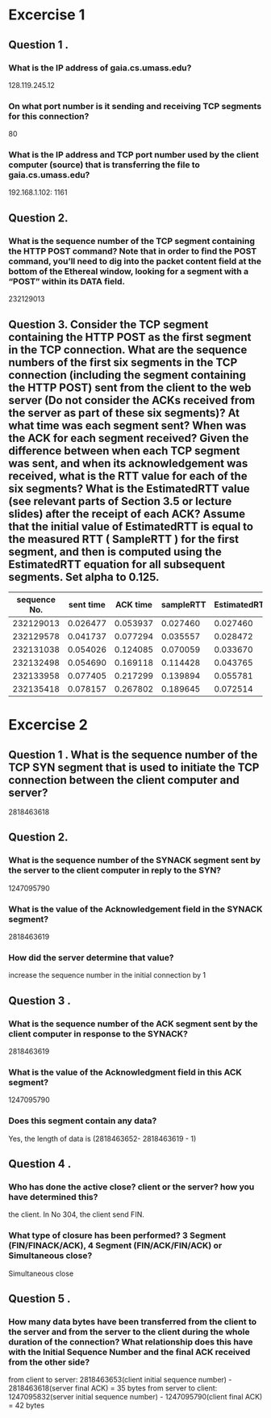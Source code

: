 # Excercise 1
## Question 1 . 

### What is the IP address of gaia.cs.umass.edu? 
128.119.245.12

### On what port number is it sending and receiving TCP segments for this connection? 
80

### What is the IP address and TCP port number used by the client computer (source) that is transferring the file to gaia.cs.umass.edu?
192.168.1.102: 1161

## Question 2.

### What is the sequence number of the TCP segment containing the HTTP POST command? Note that in order to find the POST command, you’ll need to dig into the packet content field at the bottom of the Ethereal window, looking for a segment with a “POST” within its DATA field.
232129013

## Question 3. Consider the TCP segment containing the HTTP POST as the first segment in the TCP connection. What are the sequence numbers of the first six segments in the TCP connection (including the segment containing the HTTP POST) sent from the client to the web server (Do not consider the ACKs received from the server as part of these six segments)? At what time was each segment sent? When was the ACK for each segment received? Given the difference between when each TCP segment was sent, and when its acknowledgement was received, what is the RTT value for each of the six segments? What is the EstimatedRTT value (see relevant parts of Section 3.5 or lecture slides) after the receipt of each ACK? Assume that the initial value of EstimatedRTT is equal to the measured RTT ( SampleRTT ) for the first segment, and then is computed using the EstimatedRTT equation for all subsequent segments. Set alpha to 0.125. 
sequence No.| sent time | ACK time | sampleRTT | EstimatedRTT
------------|-----------|----------|-----------|-------------
232129013   | 0.026477  | 0.053937 | 0.027460  | 0.027460
232129578   | 0.041737  | 0.077294 | 0.035557  | 0.028472
232131038   | 0.054026  | 0.124085 | 0.070059  | 0.033670
232132498   | 0.054690  | 0.169118 | 0.114428  | 0.043765
232133958   | 0.077405  | 0.217299 | 0.139894  | 0.055781
232135418   | 0.078157  | 0.267802 | 0.189645  | 0.072514

# Excercise 2

##  Question 1 . What is the sequence number of the TCP SYN segment that is used to initiate the TCP connection between the client computer and server?
2818463618

## Question 2. 
### What is the sequence number of the SYNACK segment sent by the server to the client computer in reply to the SYN? 
1247095790

### What is the value of the Acknowledgement field in the SYNACK segment? 
2818463619

### How did the server determine that value?
increase the sequence number in the initial connection by 1


## Question 3 . 
### What is the sequence number of the ACK segment sent by the client computer in response to the SYNACK? 
2818463619

### What is the value of the Acknowledgment field in this ACK segment? 
1247095790

### Does this segment contain any data?
Yes, the length of data is (2818463652- 2818463619 - 1)

## Question 4 . 
### Who has done the active close? client or the server? how you have determined this?
the client. In No 304, the client send FIN.

### What type of closure has been performed? 3 Segment (FIN/FINACK/ACK), 4 Segment (FIN/ACK/FIN/ACK) or Simultaneous close?
Simultaneous close

## Question 5 . 
### How many data bytes have been transferred from the client to the server and from the server to the client during the whole duration of the connection? What relationship does this have with the Initial Sequence Number and the final ACK received from the other side?  
from client to server: 2818463653(client initial sequence number) - 2818463618(server final ACK) = 35 bytes
from server to client: 1247095832(server initial sequence number) - 1247095790(client final ACK) = 42 bytes